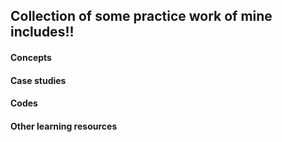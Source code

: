 ## Collection of some practice work of mine includes!!
#### Concepts 
#### Case studies 
#### Codes
#### Other learning resources
